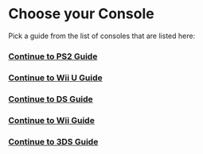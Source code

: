# Choose your Console

Pick a guide from the list of consoles that are listed here:

### [Continue to PS2 Guide](Guides/PS2-Guide.md)

### [Continue to Wii U Guide]()

### [Continue to DS Guide]()

### [Continue to Wii Guide]()

### [Continue to 3DS Guide]()
